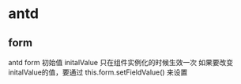 # antd

## form

antd form 初始值 initalValue 只在组件实例化的时候生效一次
如果要改变 initalValue的值，要通过
	this.form.setFieldValue() 来设置 